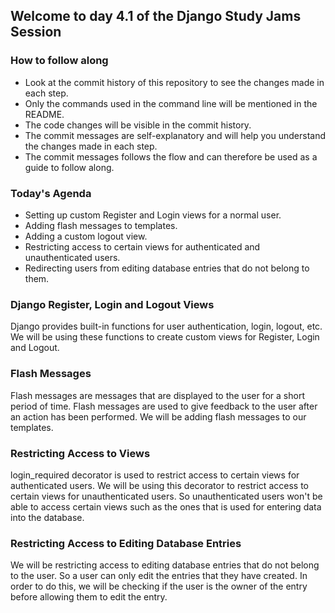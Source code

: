 ## Welcome to day 4.1 of the Django Study Jams Session

### How to follow along
- Look at the commit history of this repository to see the changes made in each step. 
- Only the commands used in the command line will be mentioned in the README.
- The code changes will be visible in the commit history.
- The commit messages are self-explanatory and will help you understand the changes made in each step.
- The commit messages follows the flow and can therefore be used as a guide to follow along.

### Today's Agenda
- Setting up custom Register and Login views for a normal user.
- Adding flash messages to templates.
- Adding a custom logout view.
- Restricting access to certain views for authenticated and unauthenticated users.
- Redirecting users from editing database entries that do not belong to them.

### Django Register, Login and Logout Views
Django provides built-in functions for user authentication, login, logout, etc. We will be using these functions to create custom views for Register, Login and Logout.

### Flash Messages
Flash messages are messages that are displayed to the user for a short period of time. Flash messages are used to give feedback to the user after an action has been performed. We will be adding flash messages to our templates.

### Restricting Access to Views
login_required decorator is used to restrict access to certain views for authenticated users. We will be using this decorator to restrict access to certain views for unauthenticated users. So unauthenticated users won't be able to access certain views such as the ones that is used for entering data into the database.

### Restricting Access to Editing Database Entries
We will be restricting access to editing database entries that do not belong to the user. So a user can only edit the entries that they have created. In order to do this, we will be checking if the user is the owner of the entry before allowing them to edit the entry.
